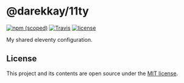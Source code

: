 # @darekkay/11ty

[![npm (scoped)](https://img.shields.io/npm/v/@darekkay/11ty?style=flat-square)](https://www.npmjs.com/package/@darekkay/11ty) [![Travis](https://img.shields.io/travis/com/darekkay/darekkay-11ty?style=flat-square)](https://travis-ci.com/darekkay/darekkay-11ty) [![license](https://img.shields.io/badge/license-MIT-green?style=flat-square)](https://github.com/darekkay/darekkay-11ty/blob/master/LICENSE)

My shared eleventy configuration.

## License

This project and its contents are open source under the [MIT license](LICENSE).
